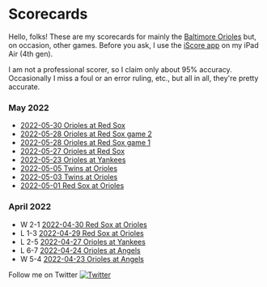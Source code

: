 # Scorecards
Hello, folks! These are my scorecards for mainly the [Baltimore Orioles](https://www.mlb.com/orioles) but, on occasion, other games. Before you ask, I use the [iScore app](https://iscoresports.com/) on my iPad Air (4th gen).

I am not a professional scorer, so I claim only about 95% accuracy. Occasionally I miss a foul or an error ruling, etc., but all in all, they're pretty accurate.

### May 2022
- [2022-05-30 Orioles at Red Sox](https://github.com/baltimoretom/scorecards/blob/main/2022-05-30%20Orioles%20at%20Red%20Sox.pdf) 
- [2022-05-28 Orioles at Red Sox game 2](https://github.com/baltimoretom/scorecards/blob/main/2022-05-28%20Orioles%20at%20Red%20Sox%20game%202.pdf) 
- [2022-05-28 Orioles at Red Sox game 1](https://github.com/baltimoretom/scorecards/blob/main/2022-05-28%20Orioles%20at%20Red%20Sox%20game%201.pdf)  
- [2022-05-27 Orioles at Red Sox](https://github.com/baltimoretom/scorecards/blob/main/2022-05-27%20Orioles%20at%20Red%20Sox.pdf) 
- [2022-05-23 Orioles at Yankees](https://github.com/baltimoretom/scorecards/blob/main/2022-05-23%20Orioles%20at%20Yankees.pdf) 
- [2022-05-05 Twins at Orioles](https://github.com/baltimoretom/scorecards/blob/main/2022-05-05%20Twins%20at%20Orioles.pdf) 
- [2022-05-03 Twins at Orioles](https://github.com/baltimoretom/scorecards/blob/main/2022-05-03%20Twins%20at%20Orioles.pdf) 
- [2022-05-01 Red Sox at Orioles](https://github.com/baltimoretom/scorecards/blob/main/2022-05-01%20Red%20Sox%20at%20Orioles.pdf) 

### April 2022
- W 2-1 [2022-04-30 Red Sox at Orioles](https://github.com/baltimoretom/scorecards/blob/main/2022-04-30%20Red%20Sox%20at%20Orioles.pdf)
- L 1-3 [2022-04-29 Red Sox at Orioles](https://github.com/baltimoretom/scorecards/blob/main/2022-04-29%20Red%20Sox%20at%20Orioles.pdf)
- L 2-5 [2022-04-27 Orioles at Yankees](https://github.com/baltimoretom/scorecards/blob/main/2022-04-27%20Orioles%20at%20Yankees.pdf)
- L 6-7 [2022-04-24 Orioles at Angels](https://github.com/baltimoretom/scorecards/blob/main/2022-04-24%20Orioles%20at%20Angels.pdf) 
- W 5-4 [2022-04-23 Orioles at Angels](https://github.com/baltimoretom/scorecards/blob/main/2022-04-23%20Orioles%20at%20Angels.pdf)

Follow me on Twitter [![Twitter][1.2]][1]

[1.2]: http://i.imgur.com/wWzX9uB.png (twitter icon without padding)

[1]: https://twitter.com/baltimoretom
